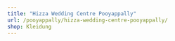 ```yaml
---
title: "Hizza Wedding Centre Pooyappally"
url: /pooyappally/hizza-wedding-centre-pooyappally/
shop: Kleidung
---
```

